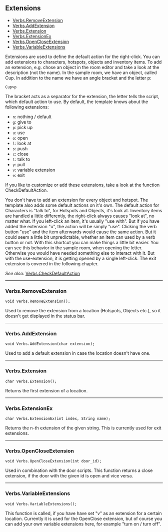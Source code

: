 ## Extensions

- [Verbs.RemoveExtension](Tumbleweed_extensions#verbsremoveextension)
- [Verbs.AddExtension](Tumbleweed_extensions#verbsaddextension)
- [Verbs.Extension](Tumbleweed_extensions#verbsextension)
- [Verbs.ExtensionEx](Tumbleweed_extensions#verbsextensionex)
- [Verbs.OpenCloseExtension](Tumbleweed_extensions#verbsopencloseextension)
- [Verbs.VariableExtensions](Tumbleweed_extensions#verbsvariableextensions)

Extensions are used to define the default action for the right-click. You can add extensions to characters, hotspots, objects and inventory items.
To add an extension, e.g. chose an object in the room editor and take a look at the description (not the name).
In the sample room, we have an object, called Cup. In addition to the name we have an angle bracket and the letter p:

```
Cup>p
```

The bracket acts as a separator for the extension, the letter tells the script, which default action to use. By default, the template knows about the following extensions:


* `n`: nothing / default
* `g`: give to
* `p`: pick up
* `u`: use
* `o`: open
* `l`: look at
* `s`: push
* `c`: close
* `t`: talk to
* `y`: pull
* `v`: variable extension
* `e`: exit

If you like to customize or add these extensions, take a look at the function CheckDefaultAction.

You don't have to add an extension for every object and hotspot. The template also adds some default actions on it's own.
The default action for Characters is "talk to", for Hotspots and Objects, it's look at.
Inventory items are handled a little differently, the right-click always causes "look at", no matter what. If you left-click an
item, it's usually "use with". But if you have added the extension "u", the action will be simply "use".
Clicking the verb button "use" and the item afterwards would cause the same action. But it could seem a little bit unpredictable,
whether an item can used by a verb button or not. With this shortcut you can make things a little bit easier.
You can see this behavior in the sample room, when opening the letter. Otherwise you would have needed something else to interact with it.
But with the use-extension, it is getting opened by a single left-click. The exit extension is covered in the following chapter.

*See also:*
[Verbs.CheckDefaultAction](Tumbleweed_actions#verbscheckdefaultaction)

---

### Verbs.RemoveExtension

```
void Verbs.RemoveExtension();
```

Used to remove the extension from a location (Hotspots, Objects etc.), so it doesn't get displayed in the status bar.

---

### Verbs.AddExtension

```
void Verbs.AddExtension(char extension);
```

Used to add a default extension in case the location doesn't have one.

---

### Verbs.Extension

```
char Verbs.Extension();
```

Returns the first extension of a location.

---

### Verbs.ExtensionEx

```
char Verbs.ExtensionEx(int index, String name);
```

Returns the n-th extension of the given string. This is currently used for exit extensions.

---

### Verbs.OpenCloseExtension

```
void Verbs.OpenCloseExtension(int door_id);
```

Used in combination with the door scripts. This function returns a close extension, if the door with the given id is open and vice versa.

---

### Verbs.VariableExtensions

```
void Verbs.VariableExtensions();
```

This function is called, if you have have set "v" as an extension for a certain location. Currently it is used for the OpenClose extension,
but of course you can add your own variable extensions here, for example "turn on / turn off".
